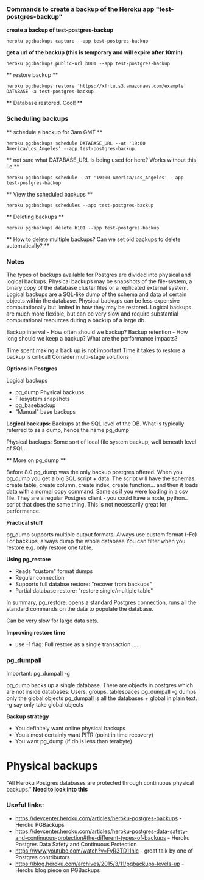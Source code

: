 ### Commands to create a backup of the Heroku app "test-postgres-backup"

**create a backup of test-postgres-backup**

 `heroku pg:backups capture --app test-postgres-backup`

**get a url of the backup (this is temporary and will expire after 10min)**

`heroku pg:backups public-url b001 --app test-postgres-backup`

** restore backup **

`heroku pg:backups restore 'https://xfrtu.s3.amazonaws.com/example' DATABASE -a test-postgres-backup`

** Database restored. Cool! **

### Scheduling backups

** schedule a backup for 3am GMT **

`heroku pg:backups schedule DATABASE_URL --at '19:00 America/Los_Angeles' --app test-postgres-backup`

** not sure what DATABASE_URL is being used for here? Works without this i.e.**

`heroku pg:backups schedule --at '19:00 America/Los_Angeles' --app test-postgres-backup`

** View the scheduled backups **

`heroku pg:backups schedules --app test-postgres-backup`

** Deleting backups **

`heroku pg:backups delete b101 --app test-postgres-backup`

** How to delete multiple backups? Can we set old backups to delete automatically? **

### Notes

The types of backups available for Postgres are divided into physical and logical backups. Physical backups may be snapshots of the file-system, a binary copy of the database cluster files or a replicated external system. Logical backups are a SQL-like dump of the schema and data of certain objects within the database. Physical backups can be less expensive computationally but limited in how they may be restored. Logical backups are much more flexible, but can be very slow and require substantial computational resources during a backup of a large db.

Backup interval - How often should we backup?
Backup retention - How long should we keep a backup?
What are the performance impacts?

Time spent making a back up is not important
Time it takes to restore a backup is critical!
Consider multi-stage solutions

**Options in Postgres**

Logical backups
- pg_dump
Physical backups
- Filesystem snapshots
- pg_basebackup
- "Manual" base backups

**Logical backups:** Backups at the SQL level of the DB. What is typically referred to as a dump, hence the name pg_dump

Physical backups: Some sort of local file system backup, well beneath level of SQL.

** More on pg_dump **

Before 8.0 pg_dump was the only backup postgres offered.
When you pg_dump you get a big SQL script + data. The script will have the schemas: create table, create column, create index, create function... and then it loads data with a normal copy command. Same as if you were loading in a csv file. They are a regular Postgres client - you could have a node, python.. script that does the same thing. This is not necessarily great for performance.

**Practical stuff**

pg_dump supports multiple output formats. Always use custom format (-Fc)
For backups, always dump the whole database
You can filter when you restore e.g. only restore one table.

**Using pg_restore**

- Reads "custom" format dumps
- Regular connection
- Supports full databse restore: "recover from backups"
- Partial database restore: "restore single/multiple table"

In summary, pg_restore: opens a standard Postgres connection, runs all the standard commands on the data to populate the database.

Can be very slow for large data sets.

**Improving restore time**
- use -1 flag: Full restore as a single transaction
....

### pg_dumpall
Important: pg_dumpall -g

pg_dump backs up a single database. There are objects in postgres which are not inside databases: Users, groups, tablespaces
pg_dumpall -g dumps only the global objects
pg_dumpall is all the databases + global in plain text. -g say only take global objects

**Backup strategy**
- You definitely want online physical backups
- You almost certainly want PITR (point in time recovery)
- You want pg_dump (if db is less than terabyte)

# Physical backups
"All Heroku Postgres databases are protected through continuous physical backups."
**Need to look into this**


### Useful links:
- https://devcenter.heroku.com/articles/heroku-postgres-backups - Heroku PGBackups
- https://devcenter.heroku.com/articles/heroku-postgres-data-safety-and-continuous-protection#the-different-types-of-backups - Heroku Postgres Data Safety and Continuous Protection
- https://www.youtube.com/watch?v=FyR3TD11hlc - great talk by one of Postgres contributors
- https://blog.heroku.com/archives/2015/3/11/pgbackups-levels-up - Heroku blog piece on PGBackups
